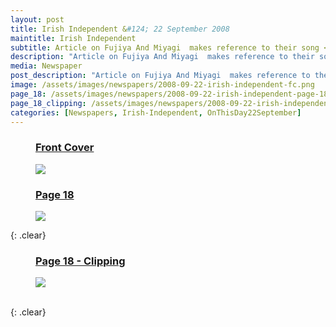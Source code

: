 ```yaml
---
layout: post
title: Irish Independent &#124; 22 September 2008
maintitle: Irish Independent
subtitle: Article on Fujiya And Miyagi  makes reference to their song <a href="/discography/tribute-songs/2008-09-01-fujiyaand-miyagi-knickerbocker">Knickerbocker</a> and the line &quot;I saw the ghost of Lena Zavaroni&quot;
description: "Article on Fujiya And Miyagi  makes reference to their song Knickerbocker and the line &quot;I saw the ghost of Lena Zavaroni&quot;."
media: Newspaper
post_description: "Article on Fujiya And Miyagi  makes reference to their song Knickerbocker and the line &quot;I saw the ghost of Lena Zavaroni&quot;."
image: /assets/images/newspapers/2008-09-22-irish-independent-fc.png
page_18: /assets/images/newspapers/2008-09-22-irish-independent-page-18.png
page_18_clipping: /assets/images/newspapers/2008-09-22-irish-independent-page-18-clipping.png
categories: [Newspapers, Irish-Independent, OnThisDay22September]
---
```


<figure class="fig1">
<figcaption>
<h3 id="fc"><a href="#fc">Front Cover</a></h3>
</figcaption>
<a href="{{ page.image }}"><img src="{{ page.image }}" class="full-width zoom-in"></a>
</figure>

<figure class="fig2">
<figcaption>
<h3 id="page-18"><a href="#page-18">Page 18</a></h3>
</figcaption>
<a href="{{ page.page_18 }}"><img src="{{ page.page_18 }}" class="full-width zoom-in"></a>
</figure>

{: .clear}

<figure class="fig1">
<figcaption>
<h3 id="clipping"><a href="#clipping">Page 18 - Clipping</a></h3>
</figcaption>
<a href="{{ page.page_18_clipping }}"><img src="{{ page.page_18_clipping }}" class="full-width zoom-in"></a>
</figure>

<br />{: .clear}
